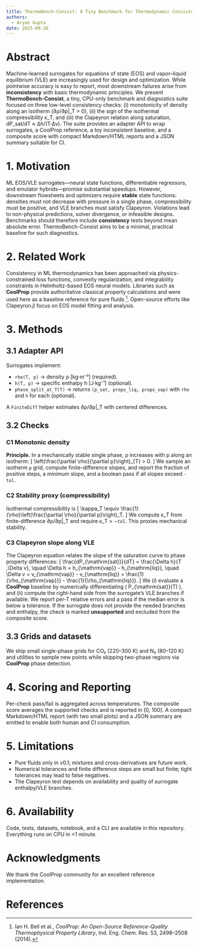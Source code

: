 ```yaml
---
title: ThermoBench-Consist: A Tiny Benchmark for Thermodynamic Consistency of ML EOS/VLE Surrogates
authors:
  - Aryan Gupta
date: 2025-09-26
---
```


# Abstract
Machine-learned surrogates for equations of state (EOS) and vapor–liquid equilibrium (VLE) are increasingly
used for design and optimization. While pointwise accuracy is easy to report, most downstream failures
arise from **inconsistency** with basic thermodynamic principles. We present **ThermoBench-Consist**, a tiny,
CPU-only benchmark and diagnostics suite focused on three low-level consistency checks: (i) monotonicity
of density along an isotherm (∂ρ/∂p\|_T > 0), (ii) the sign of the isothermal compressibility κ_T, and
(iii) the Clapeyron relation along saturation, dP_sat/dT ≈ Δh/(T·Δv). The suite provides an adapter API
to wrap surrogates, a CoolProp reference, a toy inconsistent baseline, and a composite score with compact
Markdown/HTML reports and a JSON summary suitable for CI.

# 1. Motivation
ML EOS/VLE surrogates—neural state functions, differentiable regressors, and emulator hybrids—promise
substantial speedups. However, downstream flowsheets and optimizers require **stable** state functions:
densities must not decrease with pressure in a single phase, compressibility must be positive, and VLE
branches must satisfy Clapeyron. Violations lead to non-physical predictions, solver divergence, or
infeasible designs. Benchmarks should therefore include **consistency** tests beyond mean absolute error.
ThermoBench-Consist aims to be a minimal, practical baseline for such diagnostics.

# 2. Related Work
Consistency in ML thermodynamics has been approached via physics-constrained loss functions, convexity
regularization, and integrability constraints in Helmholtz-based EOS neural models. Libraries such as
**CoolProp** provide authoritative classical property calculations and were used here as a baseline reference
for pure fluids [^coolprop]. Open-source efforts like Clapeyron.jl focus on EOS model fitting and analysis.

# 3. Methods

## 3.1 Adapter API
Surrogates implement:
- `rho(T, p)` → density ρ [kg·m⁻³] (required).
- `h(T, p)` → specific enthalpy h [J·kg⁻¹] (optional).
- `phase_split_at_T(T)` → returns `(p_sat, props_liq, props_vap)` with `rho` and `h` for each (optional).

A `FiniteDiff` helper estimates ∂ρ/∂p\|_T with centered differences.

## 3.2 Checks

### C1 Monotonic density
**Principle.** In a mechanically stable single phase, ρ increases with p along an isotherm:
\[
\left(\frac{\partial \rho}{\partial p}\right)_{T} > 0.
\]
We sample an isotherm `p` grid, compute finite-difference slopes, and report the fraction of positive steps,
a minimum slope, and a boolean pass if all slopes exceed `-tol`.

### C2 Stability proxy (compressibility)
Isothermal compressibility is
\[
\kappa_T \equiv \frac{1}{\rho}\left(\frac{\partial \rho}{\partial p}\right)_T.
\]
We compute κ_T from finite-difference ∂ρ/∂p\|_T and require κ_T > −`tol`. This proxies mechanical stability.

### C3 Clapeyron slope along VLE
The Clapeyron equation relates the slope of the saturation curve to phase property differences:
\[
\frac{dP_{\mathrm{sat}}}{dT} = \frac{\Delta h}{T \,\Delta v},
\quad \Delta h = h_{\mathrm{vap}} - h_{\mathrm{liq}}, \quad
\Delta v = v_{\mathrm{vap}} - v_{\mathrm{liq}} = \frac{1}{\rho_{\mathrm{vap}}} - \frac{1}{\rho_{\mathrm{liq}}}.
\]
We (i) evaluate a **CoolProp** baseline by numerically differentiating \( P_{\mathrm{sat}}(T) \), and (ii) compute
the right-hand side from the surrogate’s VLE branches if available. We report per-T relative errors and a pass
if the median error is below a tolerance. If the surrogate does not provide the needed branches and enthalpy,
the check is marked **unsupported** and excluded from the composite score.

## 3.3 Grids and datasets
We ship small single-phase grids for CO₂ (220–300 K) and N₂ (80–120 K) and utilities to sample new points while
skipping two-phase regions via **CoolProp** phase detection.

# 4. Scoring and Reporting
Per-check pass/fail is aggregated across temperatures. The composite score averages the supported checks
and is reported in [0, 100]. A compact Markdown/HTML report (with two small plots) and a JSON summary are
emitted to enable both human and CI consumption.

# 5. Limitations
- Pure fluids only in v0.1; mixtures and cross-derivatives are future work.
- Numerical tolerances and finite difference steps are small but finite; tight tolerances may lead to false negatives.
- The Clapeyron test depends on availability and quality of surrogate enthalpy/VLE branches.

# 6. Availability
Code, tests, datasets, notebook, and a CLI are available in this repository. Everything runs on CPU in <1 minute.

# Acknowledgments
We thank the CoolProp community for an excellent reference implementation.

# References
[^coolprop]: Ian H. Bell et al., *CoolProp: An Open-Source Reference-Quality Thermophysical Property Library*, Ind. Eng. Chem. Res. 53, 2498–2508 (2014).
